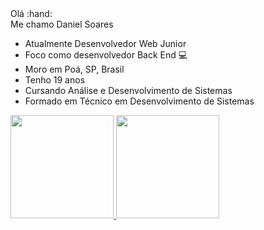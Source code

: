 <div>
  Olá :hand: <br>
  Me chamo Daniel Soares
  
  * Atualmente Desenvolvedor Web Junior
  * Foco como desenvolvedor Back End :computer:
  * Moro em Poá, SP,  Brasil
  * Tenho 19 anos
  * Cursando Análise e Desenvolvimento de Sistemas
  * Formado em Técnico em Desenvolvimento de Sistemas  
</div>

<div>
  <a href="https://github.com/Daniel2019">
  <img height="165em" src="https://github-readme-stats.vercel.app/api?username=daniel2019&show_icons=true&theme=dark&include_all_commits=true&count_private=true"/>
  <img height="165em" src="https://github-readme-stats.vercel.app/api/top-langs/?username=daniel2019&layout=compact&langs_count=7&theme=dark"/>
</div>
